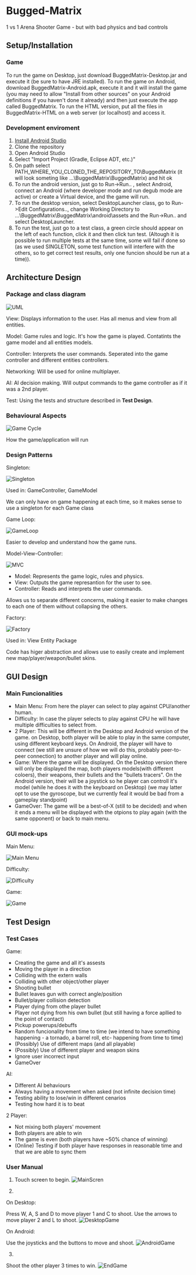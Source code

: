 # Bugged-Matrix
1 vs 1 Arena Shooter Game - but with bad physics and bad controls

## Setup/Installation

### Game

To run the game on Desktop, just download BuggedMatrix-Desktop.jar and execute it (be sure to have JRE installed).
To run the game on Android, download BuggedMatrix-Android.apk, execute it and it will install the game (you may need to allow "Install from other sources" on your Android definitions if you haven't done it already) and then just execute the app called BuggedMatrix.
To run the HTML version, put all the files in BuggedMatrix-HTML on a web server (or localhost) and access it.

### Development enviroment

1. [Install Android Studio](https://developer.android.com/studio/)
2. Clone the repository
3. Open Android Studio
4. Select "Import Project (Gradle, Eclipse ADT, etc.)"
5. On path select PATH_WHERE_YOU_CLONED_THE_REPOSITORY_TO\BuggedMatrix (it will look someting like ...\BuggedMatrix\BuggedMatrix\) and hit ok
6. To run the android version, just go to Run->Run.. , select Android, connect an Android (where developer mode and run degub mode are active) or create a Virtual device, and the game will run.
7. To run the desktop version, select DesktopLauncher class, go to Run->Edit Configurations.., change Working Directory to ...\BuggedMatrix\BuggedMatrix\android\assets and the Run->Run.. and select DesktopLauncher.
8. To run the test, just go to a test class, a green circle should appear on the left of each function, click it and then click tun test. (Altough it is possible to run multiple tests at the same time, some will fail if done so (as we used SINGLETON, some test function will interfere with the others, so to get correct test results, only one funcion should be run at a time)).


## Architecture Design

### Package and class diagram

![UML](https://i.imgur.com/wKLChXX.png)

View: Displays information to the user. Has all menus and view from all entities.

Model: Game rules and logic. It's how the game is played. Contatints the game model and all entities models.

Controller: Interprets the user commands. Seperated into the game controller and different entities controllers.

Networking: Will be used for online multiplayer.

AI: AI decision making. Will output commands to the game controller as if it was a 2nd player.

Test: Using the tests and structure described in **Test Design**.

### Behavioural Aspects

![Game Cycle](https://i.imgur.com/BCBk0j0.png)

How the game/application will run

### Design Patterns

Singleton:

![Singleton](https://upload.wikimedia.org/wikipedia/commons/thumb/f/fb/Singleton_UML_class_diagram.svg/1200px-Singleton_UML_class_diagram.svg.png)

Used in: GameController, GameModel

We can only have on game happening at each time, so it makes sense to use a singleton for each Game class

Game Loop:

![GameLoop](http://gameprogrammingpatterns.com/images/game-loop-fixed.png)

Easier to develop and understand how the game runs.

Model-View-Controller:

![MVC](https://koenig-media.raywenderlich.com/uploads/2016/04/diagram-mvc-480x241.png)

- Model: Represents the game logic, rules and physics.
- View: Outputs the game represantion for the user to see.
- Controller: Reads and interprets the user commands.

Allows us to separate different concerns, making it easier to make changes to each one of them without collapsing the others.

Factory:

![Factory](https://upload.wikimedia.org/wikipedia/commons/4/43/W3sDesign_Factory_Method_Design_Pattern_UML.jpg)

Used in: View Entity Package

Code has higer abstraction and allows use to easily create and implement new map/player/weapon/bullet skins.

## GUI Design

### Main Funcionalities

- Main Menu: From here the player can select to play against CPU/another human.
- Difficulty: In case the player selects to play against CPU he will have multiple difficulties to select from.
- 2 Player: This will be different in the Desktop and Android version of the game. on Desktop, both player will be able to play in the same computer, using different keyboard keys. On Android, the player will have to connect (we still are unsure of how we will do this, probably peer-to-peer connection) to another player and will play online.
- Game: Where the game will be displayed. On the Desktop version there will only be displayed the map, both players models(with different coloers), their weapons, their bullets and the "bullets tracers". On the Android version, their will be a joystick so he player can controll it's model (while he does it with the keyboard on Desktop) (we may latter opt to use the gyroscope, but we currently feal it would be bad from a gameplay standpoint)
- GameOver: The game will be a best-of-X (still to be decided) and when it ends a menu will be displayed with the otpions to play again (with the same opponent) or back to main menu.

### GUI mock-ups

Main Menu:

![Main Menu](https://i.imgur.com/ug52QqS.png)

Difficulty:

![Difficulty](https://i.imgur.com/ZWYfE8I.png)

Game:

![Game](https://i.imgur.com/0AM3b1d.png)

## Test Design

### Test Cases
Game:
- Creating the game and all it's assests
- Moving the player in a direction
- Colliding with the extern walls
- Colliding with other object/other player
- Shooting bullet
- Bullet leaves gun with correct angle/position
- Bullet/player collision detection
- Player dying from othe player bullet
- Player not dying from his own bullet (but still having a force apllied to the point of contact)
- Pickup powerups/debuffs
- Random funcionality from time to time (we intend to have something happening - a tornado, a barrel roll, etc- happening from time to time)
- (Possibly) Use of different maps (and all playable)
- (Possibly) Use of different player and weapon skins
- Ignore user incorrect input
- GameOver

AI:
- Different AI behaviours
- Always having a movement when asked (not infinite decision time)
- Testing ability to lose/win in different cenarios
- Testing how hard it is to beat

2 Player:
- Not mixing both players' movement
- Both players are able to win
- The game is even (both players have ~50% chance of winning)
- (Online) Testing if both player have responses in reasonable time and that we are able to sync them

### User Manual
1. Touch screen to begin.
![MainScren](https://imgur.com/oAn6Olm.png)

2.
On Desktop:

Press W, A, S and D to move player 1 and C to shoot. Use the arrows to move player 2 and L to shoot.
![DesktopGame](https://imgur.com/OIbI70z.png)

On Android:

Use the joysticks and the buttons to move and shoot.
![AndroidGame](https://imgur.com/kThH4xA.png)

3.
Shoot the other player 3 times to win.
![EndGame](https://imgur.com/cF6eqXz.png)
